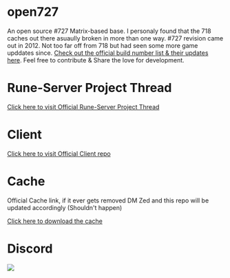 # open727
An open source #727 Matrix-based base. I personaly found that the 718 caches out there asuaully broken in more than one way. #727 revision came out in 2012. Not too far off from 718 but had seen some more game upddates since.
[Check out the official build number list & their updates here](https://runescape.fandom.com/wiki/Build_number). Feel free to contribute & Share the love for development.

# Rune-Server Project Thread
[Click here to visit Official Rune-Server Project Thread](https://www.rune-server.ee/runescape-development/rs-503-client-server/projects/698418-open-source-727-a.html)

# Client
[Click here to visit Official Client repo](https://github.com/JesseGuerrero/open727Client/tree/master)

# Cache
Official Cache link, if it ever gets removed DM Zed and this repo will be updated accordingly (Shouldn't happen)

[Click here to download the cache](https://mega.nz/file/ItUHlQhY#MSrZ7s4jJQDVo6LrsHYubczAgQ3HA91qPBu3ID7vZQQ)

# Discord
[<img src="https://1000logos.net/wp-content/uploads/2020/10/Discord-logo.png">](https://discord.gg/Jb4svCb6XT)
